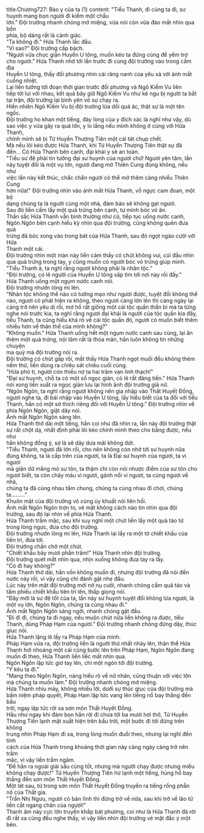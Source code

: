 title:Chương727: Bảo y của ta (1)
content:
"Tiểu Thanh, đi cùng ta đi, sư huynh mang bọn ngươi đi kiếm một chầu<br>lớn." Đội trưởng nhanh chóng mở miệng, vừa nói còn vừa đảo mắt nhìn qua bốn<br>phía, bộ dáng rất là cảnh giác.<br>"Ta không đi." Hứa Thanh lắc đầu.<br>"Vì sao?" Đội trưởng cấp bách.<br>"Ngươi vừa chọc giận Huyền U tông, muốn kéo ta đứng cùng để yểm trợ<br>cho ngươi." Hứa Thanh nhớ tới lần trước đi cùng đội trưởng vào trong cấm địa<br>Huyền U tông, thấy đối phương nhìn cái răng nanh của yêu xà với ánh mắt<br>cuồng nhiệt.<br>Lại liên tưởng tới đoạn thời gian trước đối phương và Ngô Kiếm Vu liên<br>tiếp tới lui với nhau, kết quả bây giờ Ngô Kiếm Vu như kẻ ngu bị người ta bắt<br>tại trận, đội trưởng lại bình yên vô sự chạy ra.<br>Hiển nhiên Ngô Kiếm Vu bị đội trưởng lừa dối quá ác, thật sự là một tên<br>ngốc.<br>Đội trưởng ho khan một tiếng, đáy lòng của y đích xác là nghĩ như vậy, dù<br>sao việc y vừa gây ra quá lớn, y lo lắng nếu mình không ở cùng với Hứa Thanh,<br>chính mình sẽ bị Tử Huyền Thượng Tiên một cái tát chụp chết.<br>Mà nếu lôi kéo được Hứa Thanh, khi Tử Huyền Thượng Tiên thật sự đã<br>đến... Có Hứa Thanh bên cạnh, đại khái y sẽ an toàn.<br>"Tiểu sư đệ phải tin tưởng đại sư huynh của ngươi chứ! Ngươi yên tâm, lần<br>này tuyệt đối là một vụ lớn, ngươi đang mở Thiên Cung đúng không, nếu như<br>việc lần này kết thúc, chắc chắn ngươi có thể mở thêm càng nhiều Thiên Cung<br>hơn nữa!" Đội trưởng nhìn vào ánh mắt Hứa Thanh, vỗ ngực cam đoan, một bộ<br>dạng chúng ta là người cùng một nhà, đảm bảo sẽ không gạt ngươi.<br>Sau đó liền cầm lấy một quả trứng bên cạnh, tự mình bóc vỏ ăn.<br>Thần sắc Hứa Thanh vẫn bình thường như cũ, tiếp tục uống nước canh,<br>Ngôn Ngôn bên cạnh hiếu kỳ nhìn qua đội trưởng, cũng không quên đưa quả<br>trứng đã bóc xong vào trong bát của Hứa Thanh, sau đó ngọt ngào cười với Hứa<br>Thanh một cái.<br>Đội trường nhìn một màn này liền cảm thấy có chút không vui, cúi đầu nhìn<br>qua quả trứng trong tay, y cũng muốn có người bóc vỏ trứng giúp mình.<br>"Tiểu Thanh à, ta nghĩ rằng ngươi không phải là nhân tộc."<br>"Đội trưởng, có lẽ người của Huyền U tông sắp tìm tới nơi này rồi đấy."<br>Hứa Thanh uống một ngụm nước canh nói.<br>Đội trưởng nhướn lông mi lên.<br>"Nhân tộc không thể nào có tướng mạo như ngươi được, tuyệt đối không thể<br>nào, ngươi có phát hiện ra không, theo ngươi càng lớn lên thì càng ngày lại<br>càng trở nên yêu dị rồi, mơ hồ rất giống một cái tộc quần thần bí mà ta từng<br>nghe nói trước kia, ta nghĩ rằng ngươi đại khái là người của tộc quần kia đấy,<br>tiểu Thanh, ta cũng hiểu khá rõ về cái tộc quần đó, ngươi có muốn biết thêm<br>nhiều hơn về thân thế của mình không?"<br>“Không muốn." Hứa Thanh uống hết một ngụm nước canh sau cùng, lại ăn<br>thêm một quả trứng, nội tâm rất là thỏa mãn, hắn luôn không tin những chuyện<br>ma quỷ mà đội trưởng nói ra.<br>Đội trường có chút gấp rồi, mắt thấy Hứa Thanh ngọt muối đều không thèm<br>nếm thử, liền dùng ra chiêu sát chiêu cuối cùng.<br>"Hứa phó ti, ngươi còn thiếu nợ ta hai trăm vạn linh thạch!"<br>"Đại sư huynh, chỗ ta có một số ngọc giản, có lẽ rất đáng tiền." Hứa Thanh<br>nói xong liền xuất ra ngọc giản lưu lại hình ảnh đội trưởng giả nữ.<br>"Ngôn Ngôn, ta nghĩ rằng ngươi không nên gia nhập vào Thất Huyết Đồng,<br>ngươi nghe ta, đi bái nhập vào Huyền U tông, lấy hiểu biết của ta đối với tiểu<br>Thanh, hắn có một sở thích riêng đối với Huyền U tông." Đội trưởng nhìn về<br>phía Ngôn Ngôn, giật dây nói.<br>Ánh mắt Ngôn Ngôn sáng lên.<br>Hứa Thanh thở dài một tiếng, hắn coi như đã nhìn ra, lần này đội trưởng thật<br>sự rất chột dạ, nhất định phải lôi kéo chính mình theo cho bằng được, nếu như<br>hắn không đồng ý, sợ là sẽ dây dưa mãi không dứt.<br>"Tiểu Thanh, ngươi đã lớn rồi, cho nên không còn nhớ tới sư huynh nữa<br>đúng không, ta là cấp trên của ngươi, ta là Đại sư huynh của ngươi, ta vì ngươi<br>mà giận dữ mắng mỏ sư tôn, ta thậm chí còn nói nhược điểm của sư tôn cho<br>ngươi biết, ta còn chảy máu vì ngươi, gánh nồi vì ngươi, ta cùng ngươi về nhà,<br>chúng ta đã cùng nhau tắm chung, chúng ta cùng nhau đi chơi, chúng ta………"<br>Khuôn mặt của đội trưởng vô cùng ủy khuất nói liên hồi.<br>Ánh mắt Ngôn Ngôn trợn to, vẻ mặt không cách nào tin nhìn qua đội<br>trưởng, sau đó lại nhìn về phía Hứa Thanh.<br>Hứa Thanh trầm mặc, sau khi suy nghĩ một chút liền lấy một quả táo từ<br>trong lòng ngực, đưa cho đội trưởng.<br>Đội trưởng nhướn lông mi lên, Hứa Thanh lại lấy ra một tờ chiết khấu của<br>tiên trì, đưa tới.<br>Đội trưởng chần chờ một chút.<br>"Chiết khấu bảy mươi phần trăm!" Hứa Thanh nhìn đội trưởng.<br>Đội trưởng quét mắt nhìn qua, nhịn xuống không đưa tay ra lấy.<br>"Có đi hay không?"<br>Hứa Thanh thở dài, hắn vốn không muốn đi, nhưng đội trưởng đã nói đến<br>nước này rồi, vì vậy cũng chỉ đành gật nhẹ đầu.<br>Lúc này trên mặt đội trưởng mới nở nụ cười, nhanh chóng cầm quả táo và<br>tấm phiếu chiết khấu tiên trì lên, thấp giọng nói.<br>"Đây mới là sư đệ tốt của ta, lần này sư huynh tuyệt đối không lừa ngươi, là<br>một vụ lớn, Ngôn Ngôn, chúng ta cùng nhau đi."<br>Ánh mắt Ngôn Ngôn sáng ngời, nhanh chóng gật đầu.<br>"Đi đi đi, chúng ta đi ngay, nếu muộn chút nữa liền không ra được, tiểu<br>Thanh, dùng Pháp Hạm của ngươi." Đội trưởng nhanh chóng đứng dậy, thúc<br>giục nói.<br>Hứa Thanh lặng lẽ lấy ra Pháp Hạm của mình.<br>Pháp Hạm vừa ra, đội trưởng liền là người thứ nhất nhảy lên, thân thể Hứa<br>Thanh hơi nhoáng một cái cũng bước lên trên Pháp Hạm, Ngôn Ngôn đang<br>muốn đi theo, Hứa Thanh liền liếc mắt nhìn qua.<br>Ngôn Ngôn lập tức giơ tay lên, chỉ một ngón tới đội trưởng.<br>"Y kêu ta đi."<br>"Mang theo Ngôn Ngôn, nàng hiểu rõ về nữ nhân, cũng thuận với việc lớn<br>mà chúng ta muốn làm." Đội trưởng nhanh chóng mở miệng.<br>Hứa Thanh nhíu mày, không nhiều lời, dưới sự thúc giục của đội trưởng mà<br>bấm niệm pháp quyết, Pháp Hạm lập tức vang lên tiếng nổ bay thẳng đến bầu<br>trời, ngay lập tức rời xa sơn môn Thất Huyết Đồng.<br>Hầu như ngay khi đám bọn hắn rời đi chưa tới ba mươi hơi thở, Tử Huyền<br>Thượng Tiên lạnh mặt xuất hiện trên bầu trời, một bước đi tới đứng trên không<br>trung nhìn Pháp Hạm đi xa, trong lòng muốn đuổi theo, nhưng lại nghĩ đến tính<br>cách của Hứa Thanh trong khoảng thời gian này càng ngày càng trở nên trầm<br>mặc, vì vậy liền trầm ngâm.<br>"Để hắn ra ngoài giải sầu cũng tốt, nhưng mà người chạy được nhưng miếu<br>không chạy được!" Tử Huyền Thượng Tiên hừ lạnh một tiếng, hùng hổ bay<br>thẳng đến sơn môn Thất Huyết Đồng.<br>Một lát sau, từ trong sơn môn Thất Huyết Đồng truyền ra tiếng rống phẫn<br>nộ của Thất gia.<br>"Trần Nhị Ngưu, ngươi có bản lĩnh thì đừng trở về nữa, sau khi trở về lão tử<br>liền cắt ngang chân của ngươi!"<br>Thanh âm này cực lớn truyền khắp bát phương, coi như là Hứa Thanh đã rời<br>đi rất xa cũng đều nghe thấy, vì vậy liền nhìn đội trưởng vẻ mặt đắc ý một bên.